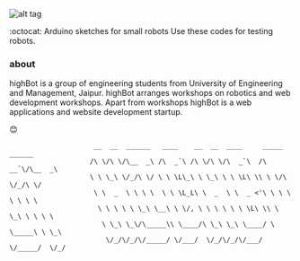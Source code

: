 ![alt tag](https://highbot.000webhostapp.com/logo.png)


:octocat: Arduino sketches for small robots 
Use these codes for testing robots. 

### about 
highBot is a group of engineering students from University of Engineering and Management, Jaipur. highBot arranges workshops on robotics and web development workshops. Apart from workshops highBot is a web applications and website development startup.

:blush:

```
                     __  __  ______   ____    __  __  ____     _____   ______   
                    /\ \/\ \/\__  _\ /\  _`\ /\ \/\ \/\  _`\  /\  __`\/\__  _\  
                    \ \ \_\ \/_/\ \/ \ \ \L\_\ \ \_\ \ \ \L\ \\ \ \/\ \/_/\ \/  
                     \ \  _  \ \ \ \  \ \ \L_L\ \  _  \ \  _ <'\ \ \ \ \ \ \ \  
                      \ \ \ \ \ \_\ \__\ \ \/, \ \ \ \ \ \ \L\ \\ \ \_\ \ \ \ \ 
                       \ \_\ \_\/\_____\\ \____/\ \_\ \_\ \____/ \ \_____\ \ \_\
                        \/_/\/_/\/_____/ \/___/  \/_/\/_/\/___/   \/_____/  \/_/


```
